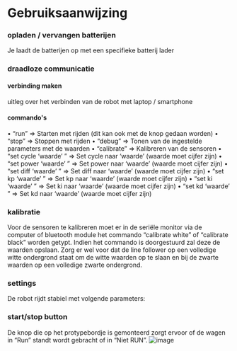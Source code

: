 # Gebruiksaanwijzing

### opladen / vervangen batterijen
Je laadt de batterijen op met een specifieke batterij lader

### draadloze communicatie
#### verbinding maken
uitleg over het verbinden van de robot met laptop / smartphone

#### commando's
•	 “run” => Starten met rijden (dit kan ook met de knop gedaan worden)
•	“stop” => Stoppen met rijden
•	“debug” => Tonen van de ingestelde parameters met de waarden
•	“calibrate” => Kalibreren van de sensoren
•	“set cycle ‘waarde’ ” => Set cycle naar ‘waarde’ (waarde moet cijfer zijn)
•	 “set power ‘waarde’ ” => Set power naar ‘waarde’ (waarde moet cijfer zijn)
•	 “set diff ‘waarde’ ” => Set diff naar ‘waarde’ (waarde moet cijfer zijn)
•	“set kp ‘waarde’ ” => Set kp naar ‘waarde’ (waarde moet cijfer zijn)
•	“set ki ‘waarde’ ” => Set ki naar ‘waarde’ (waarde moet cijfer zijn)
•	 “set kd ‘waarde’ ” => Set kd naar ‘waarde’ (waarde moet cijfer zijn)


### kalibratie
Voor de sensoren te kalibreren moet er in de seriële monitor via de computer of bluetooth module het commando “calibrate white” of “calibrate black” worden getypt. Indien het commando is doorgestuurd zal deze de waarden opslaan. Zorg er wel voor dat de line follower op een volledige witte ondergrond staat om de witte waarden op te slaan en bij de zwarte waarden op een volledige zwarte ondergrond.
### settings
De robot rijdt stabiel met volgende parameters:  

### start/stop button
De knop die op het protypebordje is gemonteerd zorgt ervoor of de wagen in “Run” standt wordt gebracht of in “Niet RUN”.
![image](https://user-images.githubusercontent.com/115156903/209109758-73900116-eb08-4f85-a626-6a931d0ec0c2.png)

